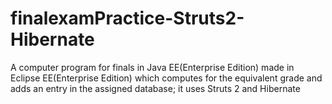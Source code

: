 # finalexamPractice-Struts2-Hibernate
A computer program for finals in Java EE(Enterprise Edition) made in Eclipse EE(Enterprise Edition) which computes for the equivalent grade and adds an entry in the assigned database; it uses Struts 2 and Hibernate
